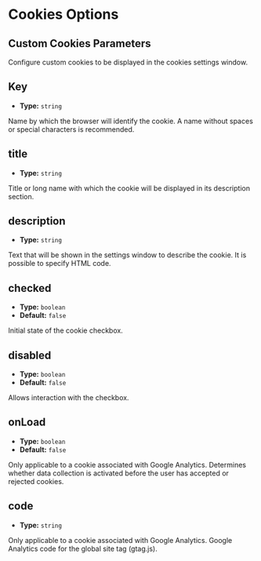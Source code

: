 # Cookies Options

## Custom Cookies Parameters

Configure custom cookies to be displayed in the cookies settings window.

## Key

- **Type:** `string`

Name by which the browser will identify the cookie. A name without spaces or special characters is recommended.

## title

- **Type:** `string`

Title or long name with which the cookie will be displayed in its description section.

## description

- **Type:** `string`

Text that will be shown in the settings window to describe the cookie. It is possible to specify HTML code.

## checked

- **Type:** `boolean`
- **Default:** `false`

Initial state of the cookie checkbox.

## disabled

- **Type:** `boolean`
- **Default:** `false`

Allows interaction with the checkbox.

## onLoad

- **Type:** `boolean`
- **Default:** `false`

Only applicable to a cookie associated with Google Analytics. Determines whether data collection is activated before the user has accepted or rejected cookies.

## code

- **Type:** `string`

Only applicable to a cookie associated with Google Analytics. Google Analytics code for the global site tag (gtag.js).
